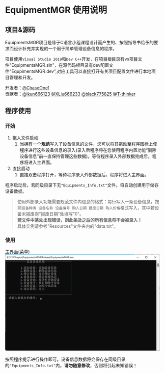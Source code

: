 # EquipmentMGR 使用说明

## 项目&源码
EquipmentsMGR项目是缘于C语言小组课程设计而产生的、按照指导书给予的要求而设计补充并实现的一个用于简单管理设备信息的程序。

项目使用`Visual Studio 2019`和`Dev C++`开发，在项目根目录有vs项目文件"EquipmentsMGR.sln"，在源代码根目录有dev配置文件"EqupimentsMGR.dev",对应工具可以直接打开有关项目配置文件进行本地项目管理和开发。

开发者：[@ChaseOne1](https://github.com/ChaseOne1 "ChaseOne1's github")  
贡献者：[@ikun666123](https://github.com/ikun666123 "ikun666123's github") [@XLiu666233](https://github.com/XLiu666233 "XLiu666233") [@black775825](https://github.com/black775825 "black775825") [@T-thinker](https://github.com/T-thinker "T-thinker")

## 程序使用

### 开始

1. 拖入文件启动
   1. 当拥有一个**规范**写入了设备信息的文件，您可以将其拖动至程序图标上使程序进行这些设备信息的录入(录入后程序将在您使用程序内置功能“删除设备信息”前一直保持管理这些数据)。等待程序录入外部数据完成后，程序将进入主界面。
2. 直接启动
    1. 直接双击程序打开，等待程序录入外部数据后，程序将进入主界面。

程序启动后，若同级目录下无`"Equipments_Info.txt"`文件，将自动创建用于储存设备数据。

>使用外部录入功能需要规范文件内信息的格式：每行写入一条设备信息，按照`设备种类 设备名称 设备编号 购入日期 报废日期 购入价格`格式写入，其中若设备未报废则“报废日期”处填写"0"。  
**若文件中某处出现错误，则此条及之后的所有信息将不会被录入！**  
具体实例请参考"Resources"文件夹内的"data.txt"。

### 使用

主界面(菜单)
   ![Menu](EquipmentsMGR/Resources/Menu.png)

按照程序提示进行操作即可，设备信息数据将会保存在同级目录的`"Equipments_Info.txt"`内，**请勿随意修改**，否则将引起未知错误！
